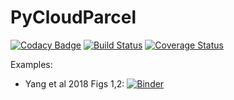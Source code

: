 # PyCloudParcel

[![Codacy Badge](https://api.codacy.com/project/badge/Grade/5b04529e47b94104ba888b7ce7284303)](https://app.codacy.com/app/atmos-cloud-sim-uj/PyCloudParcel?utm_source=github.com&utm_medium=referral&utm_content=atmos-cloud-sim-uj/PyCloudParcel&utm_campaign=Badge_Grade_Dashboard)
[![Build Status](https://travis-ci.org/atmos-cloud-sim-uj/PyCloudParcel.svg?branch=master)](https://travis-ci.org/atmos-cloud-sim-uj/PyCloudParcel)
[![Coverage Status](https://img.shields.io/codecov/c/github/atmos-cloud-sim-uj/PyCloudParcel/master.svg)](https://codecov.io/github/atmos-cloud-sim-uj/PyCloudParcel?branch=master)

Examples:
- Yang et al 2018 Figs 1,2: [![Binder](https://mybinder.org/badge_logo.svg)](https://mybinder.org/v2/gh/atmos-cloud-sim-uj/PyCloudParcel.git/master?filepath=examples%2FYang_et_al_2018_Figs_1_2.ipynb)
